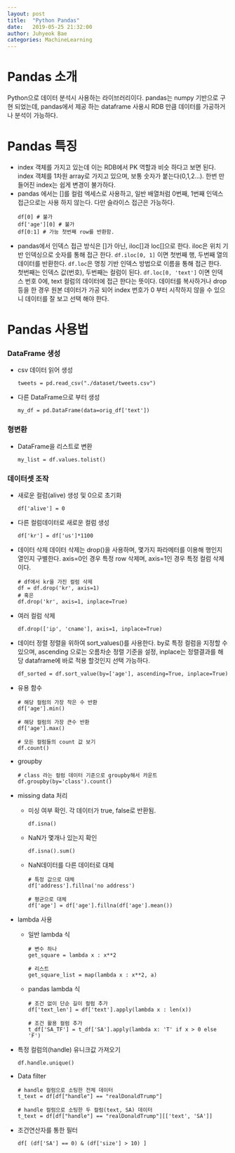```yaml
---
layout: post
title:  "Python Pandas"
date:   2019-05-25 21:32:00
author: Juhyeok Bae
categories: MachineLearning
---
```

# Pandas 소개
Python으로 데이터 분석시 사용하는 라이브러리이다. pandas는 numpy 기반으로 구현 되었는데, pandas에서 제공 하는 dataframe 사용시 RDB 만큼 데이터를 가공하거나 분석이 가능하다.

# Pandas 특징
- index 객체를 가지고 있는데 이는 RDB에서 PK 역할과 비슷 하다고 보면 된다. index 객체를 1차원 array로 가지고 있으며, 보통 숫자가 붙는다(0,1,2...). 한번 만들어진 index는 쉽게 변경이 불가하다.
- pandas 에서는 []를 컬럼 엑세스로 사용하고, 일반 배열처럼 0번째, 1번째 인덱스 접근으로는 사용 하지 않는다. 다만 슬라이스 접근은 가능하다.
  ```
  df[0] # 불가
  df['age'][0] # 불가
  df[0:1] # 가능 첫번째 row를 반환함.
  ```
- pandas에서 인덱스 접근 방식은 []가 아닌, iloc[]과 loc[]으로 한다. iloc은 위치 기반 인덱싱으로 숫자를 통해 접근 한다. `df.iloc[0, 1]` 이면 첫번째 행, 두번째 열의 데이터를 반환한다.
`df.loc`은 명칭 기반 인덱스 방법으로 이름을 통해 접근 한다. 첫번째는 인덱스 값(번호), 두번째는 컬럼이 된다. `df.loc[0, 'text']` 이면 인덱스 번호 0에, text 컬럼의 데이터에 접근 한다는 뜻이다. 데이터를 복사하거나 drop등을 한 경우 원본 데이터가 가공 되어 index 번호가 0 부터 시작하지 않을 수 있으니 데이터를 잘 보고 선택 해야 한다.

# Pandas 사용법
### DataFrame 생성
- csv 데이터 읽어 생성
  ```
  tweets = pd.read_csv("./dataset/tweets.csv")
  ```
- 다른 DataFrame으로 부터 생성
  ```
  my_df = pd.DataFrame(data=orig_df['text'])
  ```
### 형변환
- DataFrame을 리스트로 변환
  ```
  my_list = df.values.tolist()
  ```

### 데이터셋 조작
- 새로운 컬럼(alive) 생성 및 0으로 초기화
  ```
  df['alive'] = 0
  ```
- 다른 컬럼데이터로 새로운 컬럼 생성
  ```
  df['kr'] = df['us']*1100
  ```
- 데이터 삭제
  데이터 삭제는 drop()을 사용하며, 몇가지 파라메터를 이용해 행인지 열인지 구별한다.
  axis=0인 경우 특정 row 삭제며, axis=1인 경우 특정 컬럼 삭제이다.
  ```
  # df에서 kr을 가진 컬럼 삭제
  df = df.drop('kr', axis=1)
  # 혹은
  df.drop('kr', axis=1, inplace=True)
  ```
- 여러 컬럼 삭제
  ```
  df.drop(['ip', 'cname'], axis=1, inplace=True)
  ```
- 데이터 정렬
  정렬을 위하여 sort_values()를 사용한다. by로 특정 컬럼을 지정할 수 있으며, ascending 으로는 오름차순 정렬 기준을 설정, inplace는 정렬결과를 해당 dataframe에 바로 적용 할것인지 선택 가능하다.
  ```
  df_sorted = df.sort_value(by=['age'], ascending=True, inplace=True)
  ```
- 유용 함수
  ```
  # 해당 컬럼의 가장 작은 수 반환
  df['age'].min()

  # 해당 컬럼의 가장 큰수 반환
  df['age'].max()

  # 모든 컬럼들의 count 값 보기
  df.count()
  ```

- groupby
  ```
  # class 라는 컬럼 데이터 기준으로 groupby해서 카운트
  df.groupby(by='class').count()
  ```

- missing data 처리
  - 미싱 여부 확인. 각 데이터가 true, false로 반환됨.
    ```
    df.isna()
    ```
  - NaN가 몇개나 있는지 확인
    ```
    df.isna().sum()
    ```
  - NaN데이터를 다른 데이터로 대체
    ```
    # 특정 값으로 대체
    df['address'].fillna('no address')

    # 평균으로 대체
    df['age'] = df['age'].fillna(df['age'].mean())
    ```
- lambda 사용
  - 일반 lambda 식
    ```
    # 변수 하나
    get_square = lambda x : x**2

    # 리스트
    get_square_list = map(lambda x : x**2, a)
    ```
  - pandas lambda 식
    ```
    # 조건 없이 단순 길이 컬럼 추가
    df['text_len'] = df['text'].apply(lambda x : len(x))

    # 조건 활용 컬럼 추가
    t_df['SA_TF'] = t_df['SA'].apply(lambda x: 'T' if x > 0 else 'F')
    ```
- 특정 컬럼의(handle) 유니크값 가져오기
  ```
  df.handle.unique()
  ```

- Data filter
  ```
  # handle 컬럼으로 소팅한 전체 데이터
  t_text = df[df["handle"] == "realDonaldTrump"]

  # handle 컬럼으로 소팅한 두 컬럼(text, SA) 데이터
  t_text = df[df["handle"] == "realDonaldTrump"][['text', 'SA']]
  ```

- 조건연산자를 통한 필터
  ```
  df[ (df['SA'] == 0) & (df['size'] > 10) ]
  ```
